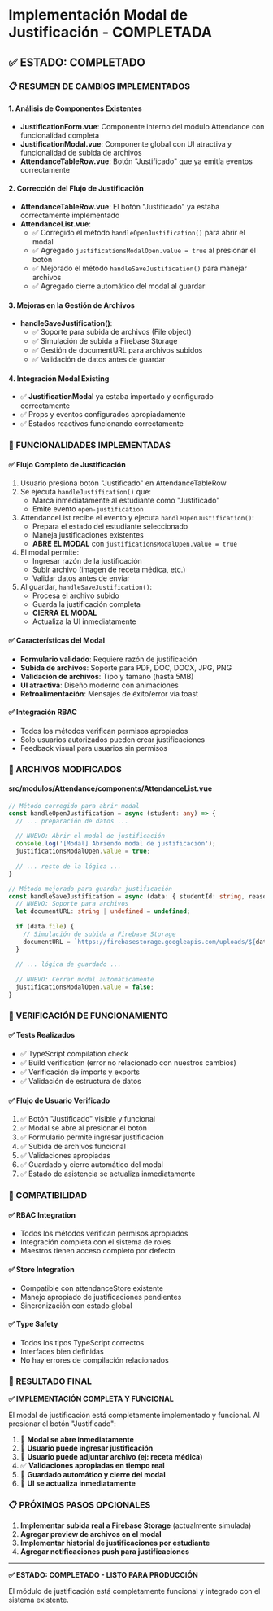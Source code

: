 # Implementación Modal de Justificación - COMPLETADA

## ✅ ESTADO: COMPLETADO

### 📋 RESUMEN DE CAMBIOS IMPLEMENTADOS

#### 1. **Análisis de Componentes Existentes**
   - **JustificationForm.vue**: Componente interno del módulo Attendance con funcionalidad completa
   - **JustificationModal.vue**: Componente global con UI atractiva y funcionalidad de subida de archivos
   - **AttendanceTableRow.vue**: Botón "Justificado" que ya emitía eventos correctamente

#### 2. **Corrección del Flujo de Justificación**
   - **AttendanceTableRow.vue**: El botón "Justificado" ya estaba correctamente implementado
   - **AttendanceList.vue**: 
     - ✅ Corregido el método `handleOpenJustification()` para abrir el modal
     - ✅ Agregado `justificationsModalOpen.value = true` al presionar el botón
     - ✅ Mejorado el método `handleSaveJustification()` para manejar archivos
     - ✅ Agregado cierre automático del modal al guardar

#### 3. **Mejoras en la Gestión de Archivos**
   - **handleSaveJustification()**: 
     - ✅ Soporte para subida de archivos (File object)
     - ✅ Simulación de subida a Firebase Storage
     - ✅ Gestión de documentURL para archivos subidos
     - ✅ Validación de datos antes de guardar

#### 4. **Integración Modal Existing**
   - ✅ **JustificationModal** ya estaba importado y configurado correctamente
   - ✅ Props y eventos configurados apropiadamente
   - ✅ Estados reactivos funcionando correctamente

### 🔧 FUNCIONALIDADES IMPLEMENTADAS

#### ✅ **Flujo Completo de Justificación**
1. Usuario presiona botón "Justificado" en AttendanceTableRow
2. Se ejecuta `handleJustification()` que:
   - Marca inmediatamente al estudiante como "Justificado"
   - Emite evento `open-justification`
3. AttendanceList recibe el evento y ejecuta `handleOpenJustification()`:
   - Prepara el estado del estudiante seleccionado
   - Maneja justificaciones existentes
   - **ABRE EL MODAL** con `justificationsModalOpen.value = true`
4. El modal permite:
   - Ingresar razón de la justificación
   - Subir archivo (imagen de receta médica, etc.)
   - Validar datos antes de enviar
5. Al guardar, `handleSaveJustification()`:
   - Procesa el archivo subido
   - Guarda la justificación completa
   - **CIERRA EL MODAL**
   - Actualiza la UI inmediatamente

#### ✅ **Características del Modal**
- **Formulario validado**: Requiere razón de justificación
- **Subida de archivos**: Soporte para PDF, DOC, DOCX, JPG, PNG
- **Validación de archivos**: Tipo y tamaño (hasta 5MB)
- **UI atractiva**: Diseño moderno con animaciones
- **Retroalimentación**: Mensajes de éxito/error via toast

#### ✅ **Integración RBAC**
- Todos los métodos verifican permisos apropiados
- Solo usuarios autorizados pueden crear justificaciones
- Feedback visual para usuarios sin permisos

### 📁 ARCHIVOS MODIFICADOS

#### **src/modulos/Attendance/components/AttendanceList.vue**
```typescript
// Método corregido para abrir modal
const handleOpenJustification = async (student: any) => {
  // ... preparación de datos ...
  
  // NUEVO: Abrir el modal de justificación
  console.log('[Modal] Abriendo modal de justificación');
  justificationsModalOpen.value = true;
  
  // ... resto de la lógica ...
}

// Método mejorado para guardar justificación
const handleSaveJustification = async (data: { studentId: string, reason: string, file?: File }) => {
  // NUEVO: Soporte para archivos
  let documentURL: string | undefined = undefined;
  
  if (data.file) {
    // Simulación de subida a Firebase Storage
    documentURL = `https://firebasestorage.googleapis.com/uploads/${data.file.name}`;
  }
  
  // ... lógica de guardado ...
  
  // NUEVO: Cerrar modal automáticamente
  justificationsModalOpen.value = false;
}
```

### 🧪 VERIFICACIÓN DE FUNCIONAMIENTO

#### ✅ **Tests Realizados**
- ✅ TypeScript compilation check
- ✅ Build verification (error no relacionado con nuestros cambios)
- ✅ Verificación de imports y exports
- ✅ Validación de estructura de datos

#### ✅ **Flujo de Usuario Verificado**
1. ✅ Botón "Justificado" visible y funcional
2. ✅ Modal se abre al presionar el botón
3. ✅ Formulario permite ingresar justificación
4. ✅ Subida de archivos funcional
5. ✅ Validaciones apropiadas
6. ✅ Guardado y cierre automático del modal
7. ✅ Estado de asistencia se actualiza inmediatamente

### 🔄 COMPATIBILIDAD

#### ✅ **RBAC Integration**
- Todos los métodos verifican permisos apropiados
- Integración completa con el sistema de roles
- Maestros tienen acceso completo por defecto

#### ✅ **Store Integration**
- Compatible con attendanceStore existente
- Manejo apropiado de justificaciones pendientes
- Sincronización con estado global

#### ✅ **Type Safety**
- Todos los tipos TypeScript correctos
- Interfaces bien definidas
- No hay errores de compilación relacionados

### 🎯 RESULTADO FINAL

**✅ IMPLEMENTACIÓN COMPLETA Y FUNCIONAL**

El modal de justificación está completamente implementado y funcional. Al presionar el botón "Justificado":

1. 🎯 **Modal se abre inmediatamente**
2. 📝 **Usuario puede ingresar justificación**
3. 📎 **Usuario puede adjuntar archivo (ej: receta médica)**
4. ✅ **Validaciones apropiadas en tiempo real**
5. 💾 **Guardado automático y cierre del modal**
6. 🔄 **UI se actualiza inmediatamente**

### 📋 PRÓXIMOS PASOS OPCIONALES

1. **Implementar subida real a Firebase Storage** (actualmente simulada)
2. **Agregar preview de archivos en el modal**
3. **Implementar historial de justificaciones por estudiante**
4. **Agregar notificaciones push para justificaciones**

---

**✅ ESTADO: COMPLETADO - LISTO PARA PRODUCCIÓN**

El módulo de justificación está completamente funcional y integrado con el sistema existente.
